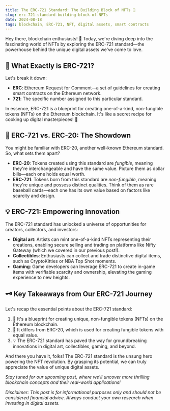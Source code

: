 ```yaml
---
title: The ERC-721 Standard: The Building Block of NFTs 🧱
slug: erc-721-standard-building-block-of-NFTs
date: 2024-08-18
tags: blockchain, ERC-721, NFT, digital assets, smart contracts
---
```


Hey there, blockchain enthusiasts! 🚀 Today, we're diving deep into the fascinating world of NFTs by exploring the ERC-721 standard—the powerhouse behind the unique digital assets we've come to love.

## 🤔 What Exactly is ERC-721?

Let's break it down:

- **ERC**: Ethereum Request for Comment—a set of guidelines for creating smart contracts on the Ethereum network.
- **721**: The specific number assigned to this particular standard.

In essence, ERC-721 is a blueprint for creating one-of-a-kind, non-fungible tokens (NFTs) on the Ethereum blockchain. It's like a secret recipe for cooking up digital masterpieces! 🎨

## 🥊 ERC-721 vs. ERC-20: The Showdown

You might be familiar with ERC-20, another well-known Ethereum standard. So, what sets them apart?

- **ERC-20**: Tokens created using this standard are *fungible*, meaning they're interchangeable and have the same value. Picture them as dollar bills—each one holds equal worth.
- **ERC-721**: Tokens born from this standard are *non-fungible*, meaning they're unique and possess distinct qualities. Think of them as rare baseball cards—each one has its own value based on factors like scarcity and design.

## 💡 ERC-721: Empowering Innovation

The ERC-721 standard has unlocked a universe of opportunities for creators, collectors, and investors:

- **Digital art**: Artists can mint one-of-a-kind NFTs representing their creations, enabling secure selling and trading on platforms like Nifty Gateway (which we covered in our previous post!).
- **Collectibles**: Enthusiasts can collect and trade distinctive digital items, such as CryptoKitties or NBA Top Shot moments.
- **Gaming**: Game developers can leverage ERC-721 to create in-game items with verifiable scarcity and ownership, elevating the gaming experience to new heights.

## 🗝️ Key Takeaways from Our ERC-721 Journey

Let's recap the essential points about the ERC-721 standard:

1. 🎨 It's a blueprint for creating unique, non-fungible tokens (NFTs) on the Ethereum blockchain.
2. 🥊 It differs from ERC-20, which is used for creating fungible tokens with equal value.
3. 💡 The ERC-721 standard has paved the way for groundbreaking innovations in digital art, collectibles, gaming, and beyond.

And there you have it, folks! The ERC-721 standard is the unsung hero powering the NFT revolution. By grasping its potential, we can truly appreciate the value of unique digital assets.

*Stay tuned for our upcoming post, where we'll uncover more thrilling blockchain concepts and their real-world applications!*

*Disclaimer: This post is for informational purposes only and should not be considered financial advice. Always conduct your own research when investing in digital assets.*